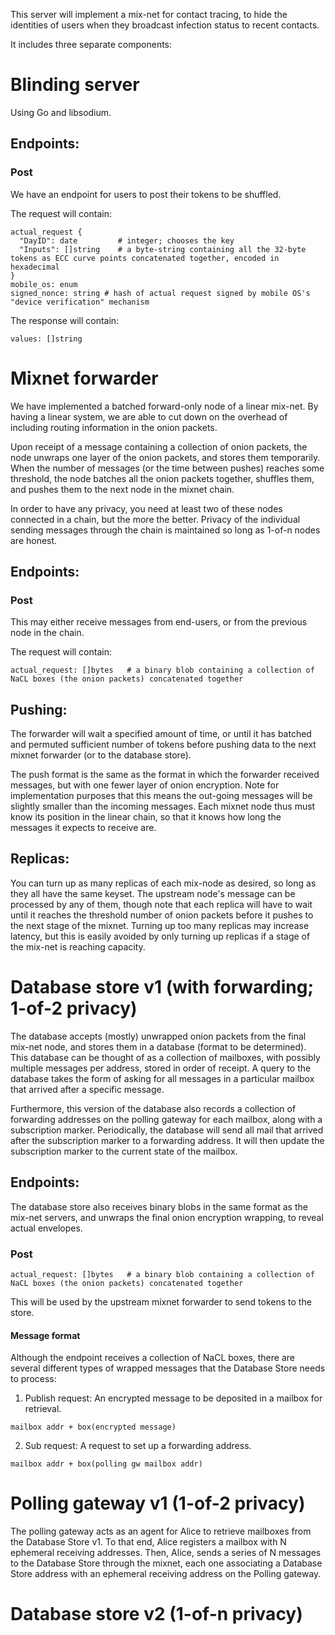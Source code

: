 This server will implement a mix-net for contact tracing, to hide the identities of users when they broadcast infection status to recent contacts.

It includes three separate components:

# Blinding server

Using Go and libsodium.

## Endpoints:

### Post
We have an endpoint for users to post their tokens to be shuffled.

The request will contain:

```
actual_request {
  "DayID": date         # integer; chooses the key
  "Inputs": []string    # a byte-string containing all the 32-byte tokens as ECC curve points concatenated together, encoded in hexadecimal
}
mobile_os: enum
signed_nonce: string # hash of actual request signed by mobile OS's "device verification" mechanism
```

The response will contain:

```
values: []string
```

# Mixnet forwarder

We have implemented a batched forward-only node of a linear mix-net. By having a linear system, we are able to cut down on the overhead of including routing information in the onion packets.

Upon receipt of a message containing a collection of onion packets, the node unwraps one layer of the onion packets, and stores them temporarily.
When the number of messages (or the time between pushes) reaches some threshold, the node batches all the onion packets together, shuffles them, and pushes them to the next node in the mixnet chain.

In order to have any privacy, you need at least two of these nodes connected in a chain, but the more the better.
Privacy of the individual sending messages through the chain is maintained so long as 1-of-n nodes are honest.

## Endpoints:

### Post
This may either receive messages from end-users, or from the previous node in the chain.

The request will contain:

```
actual_request: []bytes   # a binary blob containing a collection of NaCL boxes (the onion packets) concatenated together
```

## Pushing:
The forwarder will wait a specified amount of time, or until it has batched and permuted sufficient number of tokens before pushing data to the next mixnet forwarder (or to the database store).

The push format is the same as the format in which the forwarder received messages, but with one fewer layer of onion encryption.
Note for implementation purposes that this means the out-going messages will be slightly smaller than the incoming messages.
Each mixnet node thus must know its position in the linear chain, so that it knows how long the messages it expects to receive are.

## Replicas:
You can turn up as many replicas of each mix-node as desired, so long as they all have the same keyset.
The upstream node's message can be processed by any of them, though note that each replica will have to wait until it reaches the threshold number of onion packets before it pushes to the next stage of the mixnet.
Turning up too many replicas may increase latency, but this is easily avoided by only turning up replicas if a stage of the mix-net is reaching capacity.

# Database store v1 (with forwarding; 1-of-2 privacy)
The database accepts (mostly) unwrapped onion packets from the final mix-net node, and stores them in a database (format to be determined).
This database can be thought of as a collection of mailboxes, with possibly multiple messages per address, stored in order of receipt.
A query to the database takes the form of asking for all messages in a particular mailbox that arrived after a specific message.

Furthermore, this version of the database also records a collection of forwarding addresses on the polling gateway for each mailbox, along with a subscription marker.
Periodically, the database will send all mail that arrived after the subscription marker to a forwarding address.
It will then update the subscription marker to the current state of the mailbox.

## Endpoints:
The database store also receives binary blobs in the same format as the mix-net servers, and unwraps the final onion encryption wrapping, to reveal actual envelopes.

### Post
```
actual_request: []bytes   # a binary blob containing a collection of NaCL boxes (the onion packets) concatenated together
```

This will be used by the upstream mixnet forwarder to send tokens to the store.

#### Message format
Although the endpoint receives a collection of NaCL boxes, there are several different types of wrapped messages that the Database Store needs to process:

1. Publish request: An encrypted message to be deposited in a mailbox for retrieval.
```
mailbox addr + box(encrypted message)
```

2. Sub request: A request to set up a forwarding address.
```
mailbox addr + box(polling gw mailbox addr)
```


# Polling gateway v1 (1-of-2 privacy)
The polling gateway acts as an agent for Alice to retrieve mailboxes from the Database Store v1.
To that end, Alice registers a mailbox with N ephemeral receiving addresses.
Then, Alice, sends a series of N messages to the Database Store through the mixnet, each one associating a Database Store address with an ephemeral receiving address on the Polling gateway.


# Database store v2 (1-of-n privacy)
